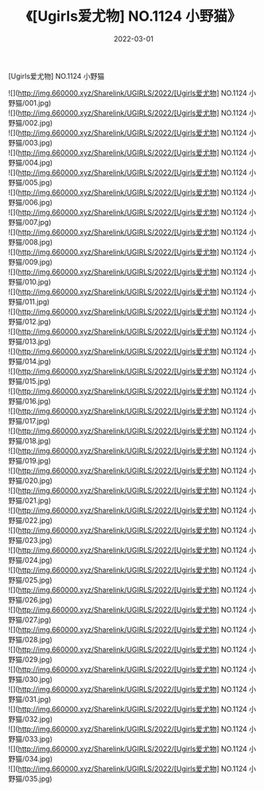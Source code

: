 ﻿---
layout: post
title:  《[Ugirls爱尤物] NO.1124 小野猫》
date:   2022-03-01
img: http://img.660000.xyz/Sharelink/UGIRLS/2022/[Ugirls爱尤物] NO.1124 小野猫/000.jpg
categories: [美女, 清纯, 唯美]
---

[Ugirls爱尤物] NO.1124 小野猫

 ![](http://img.660000.xyz/Sharelink/UGIRLS/2022/[Ugirls爱尤物] NO.1124 小野猫/001.jpg) <br>![](http://img.660000.xyz/Sharelink/UGIRLS/2022/[Ugirls爱尤物] NO.1124 小野猫/002.jpg) <br>![](http://img.660000.xyz/Sharelink/UGIRLS/2022/[Ugirls爱尤物] NO.1124 小野猫/003.jpg) <br>![](http://img.660000.xyz/Sharelink/UGIRLS/2022/[Ugirls爱尤物] NO.1124 小野猫/004.jpg) <br>![](http://img.660000.xyz/Sharelink/UGIRLS/2022/[Ugirls爱尤物] NO.1124 小野猫/005.jpg) <br>![](http://img.660000.xyz/Sharelink/UGIRLS/2022/[Ugirls爱尤物] NO.1124 小野猫/006.jpg) <br>![](http://img.660000.xyz/Sharelink/UGIRLS/2022/[Ugirls爱尤物] NO.1124 小野猫/007.jpg) <br>![](http://img.660000.xyz/Sharelink/UGIRLS/2022/[Ugirls爱尤物] NO.1124 小野猫/008.jpg) <br>![](http://img.660000.xyz/Sharelink/UGIRLS/2022/[Ugirls爱尤物] NO.1124 小野猫/009.jpg) <br>![](http://img.660000.xyz/Sharelink/UGIRLS/2022/[Ugirls爱尤物] NO.1124 小野猫/010.jpg) <br>![](http://img.660000.xyz/Sharelink/UGIRLS/2022/[Ugirls爱尤物] NO.1124 小野猫/011.jpg) <br>![](http://img.660000.xyz/Sharelink/UGIRLS/2022/[Ugirls爱尤物] NO.1124 小野猫/012.jpg) <br>![](http://img.660000.xyz/Sharelink/UGIRLS/2022/[Ugirls爱尤物] NO.1124 小野猫/013.jpg) <br>![](http://img.660000.xyz/Sharelink/UGIRLS/2022/[Ugirls爱尤物] NO.1124 小野猫/014.jpg) <br>![](http://img.660000.xyz/Sharelink/UGIRLS/2022/[Ugirls爱尤物] NO.1124 小野猫/015.jpg) <br>![](http://img.660000.xyz/Sharelink/UGIRLS/2022/[Ugirls爱尤物] NO.1124 小野猫/016.jpg) <br>![](http://img.660000.xyz/Sharelink/UGIRLS/2022/[Ugirls爱尤物] NO.1124 小野猫/017.jpg) <br>![](http://img.660000.xyz/Sharelink/UGIRLS/2022/[Ugirls爱尤物] NO.1124 小野猫/018.jpg) <br>![](http://img.660000.xyz/Sharelink/UGIRLS/2022/[Ugirls爱尤物] NO.1124 小野猫/019.jpg) <br>![](http://img.660000.xyz/Sharelink/UGIRLS/2022/[Ugirls爱尤物] NO.1124 小野猫/020.jpg) <br>![](http://img.660000.xyz/Sharelink/UGIRLS/2022/[Ugirls爱尤物] NO.1124 小野猫/021.jpg) <br>![](http://img.660000.xyz/Sharelink/UGIRLS/2022/[Ugirls爱尤物] NO.1124 小野猫/022.jpg) <br>![](http://img.660000.xyz/Sharelink/UGIRLS/2022/[Ugirls爱尤物] NO.1124 小野猫/023.jpg) <br>![](http://img.660000.xyz/Sharelink/UGIRLS/2022/[Ugirls爱尤物] NO.1124 小野猫/024.jpg) <br>![](http://img.660000.xyz/Sharelink/UGIRLS/2022/[Ugirls爱尤物] NO.1124 小野猫/025.jpg) <br>![](http://img.660000.xyz/Sharelink/UGIRLS/2022/[Ugirls爱尤物] NO.1124 小野猫/026.jpg) <br>![](http://img.660000.xyz/Sharelink/UGIRLS/2022/[Ugirls爱尤物] NO.1124 小野猫/027.jpg) <br>![](http://img.660000.xyz/Sharelink/UGIRLS/2022/[Ugirls爱尤物] NO.1124 小野猫/028.jpg) <br>![](http://img.660000.xyz/Sharelink/UGIRLS/2022/[Ugirls爱尤物] NO.1124 小野猫/029.jpg) <br>![](http://img.660000.xyz/Sharelink/UGIRLS/2022/[Ugirls爱尤物] NO.1124 小野猫/030.jpg) <br>![](http://img.660000.xyz/Sharelink/UGIRLS/2022/[Ugirls爱尤物] NO.1124 小野猫/031.jpg) <br>![](http://img.660000.xyz/Sharelink/UGIRLS/2022/[Ugirls爱尤物] NO.1124 小野猫/032.jpg) <br>![](http://img.660000.xyz/Sharelink/UGIRLS/2022/[Ugirls爱尤物] NO.1124 小野猫/033.jpg) <br>![](http://img.660000.xyz/Sharelink/UGIRLS/2022/[Ugirls爱尤物] NO.1124 小野猫/034.jpg) <br>![](http://img.660000.xyz/Sharelink/UGIRLS/2022/[Ugirls爱尤物] NO.1124 小野猫/035.jpg) <br>